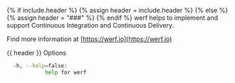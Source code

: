 {% if include.header %}
{% assign header = include.header %}
{% else %}
{% assign header = "###" %}
{% endif %}
werf helps to implement and support Continuous Integration and Continuous Delivery.

Find more information at [https://werf.io](https://werf.io)

{{ header }} Options

```bash
  -h, --help=false:
            help for werf
```

